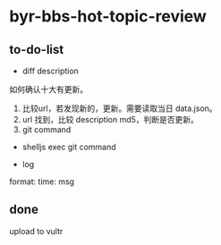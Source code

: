 # byr-bbs-hot-topic-review

## to-do-list

- diff description

如何确认十大有更新。

1. 比较url，若发现新的，更新。需要读取当日 data.json。
2. url 找到，比较 description md5，判断是否更新。
3. git command

- shelljs exec git command

- log

format: time: msg


## done

upload to vultr
